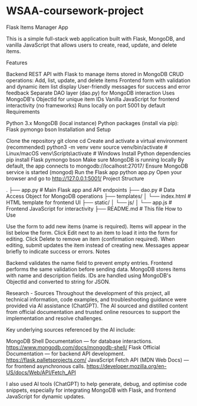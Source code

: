 # WSAA-coursework-project
Flask Items Manager App

This is a simple full-stack web application built with Flask, MongoDB, and vanilla JavaScript that allows users to create, read, update, and delete items.

Features

Backend REST API with Flask to manage items stored in MongoDB
CRUD operations: Add, list, update, and delete items
Frontend form with validation and dynamic item list display
User-friendly messages for success and error feedback
Separate DAO layer (dao.py) for MongoDB interaction
Uses MongoDB's ObjectId for unique item IDs
Vanilla JavaScript for frontend interactivity (no frameworks)
Runs locally on port 5001 by default
Requirements

Python 3.x
MongoDB (local instance)
Python packages (install via pip):
Flask
pymongo
bson
Installation and Setup

Clone the repository
git clone <repository-url>
cd <repository-folder>
Create and activate a virtual environment (recommended)
python3 -m venv venv
source venv/bin/activate  # Linux/macOS
venv\Scripts\activate     # Windows
Install Python dependencies
pip install Flask pymongo bson
Make sure MongoDB is running locally
By default, the app connects to mongodb://localhost:27017/
Ensure MongoDB service is started (mongod)
Run the Flask app
python app.py
Open your browser and go to
http://127.0.0.1:5001/
Project Structure

.
├── app.py                # Main Flask app and API endpoints
├── dao.py                # Data Access Object for MongoDB operations
├── templates/
│   └── index.html        # HTML template for frontend UI
├── static/
│   └── js/
│       └── app.js        # Frontend JavaScript for interactivity
├── README.md             # This file
How to Use

Use the form to add new items (name is required).
Items will appear in the list below the form.
Click Edit next to an item to load it into the form for editing.
Click Delete to remove an item (confirmation required).
When editing, submit updates the item instead of creating new.
Messages appear briefly to indicate success or errors.
Notes

Backend validates the name field to prevent empty entries.
Frontend performs the same validation before sending data.
MongoDB stores items with name and description fields.
IDs are handled using MongoDB's ObjectId and converted to string for JSON.

Research - Sources
Throughout the development of this project, all technical information, code examples, and troubleshooting guidance were provided via AI assistance (ChatGPT). The AI sourced and distilled content from official documentation and trusted online resources to support the implementation and resolve challenges.

Key underlying sources referenced by the AI include:

MongoDB Shell Documentation — for database interactions.
https://www.mongodb.com/docs/mongodb-shell/
Flask Official Documentation — for backend API development.
https://flask.palletsprojects.com/
JavaScript Fetch API (MDN Web Docs) — for frontend asynchronous calls.
https://developer.mozilla.org/en-US/docs/Web/API/Fetch_API

I also used AI tools (ChatGPT) to help generate, debug, and optimise code snippets, especially for integrating MongoDB with Flask, and frontend JavaScript for dynamic updates.
